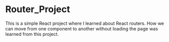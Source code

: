# Router_Project
This is a simple React project where I learned about React routers.
How we can move from one component to another without loading the page was learned from this project.
